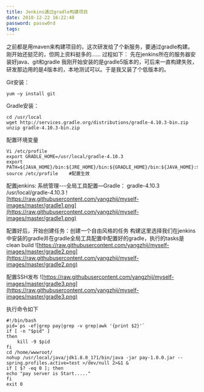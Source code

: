 ```yaml
---
title: Jenkins通过gradle构建项目
date: 2018-12-22 16:22:48
password: passw0rd
tags:
---
```


之前都是用maven来构建项目的，这次研发给了个新服务，要通过gradle构建。刚开始还挺茫的，但网上资料挺多的……
过程如下：
先在jenkins所在的服务器安装好java、git和gradle
我刚开始安装的是gradle5版本的，可后来一直构建失败，研发那边用的是4版本的，本地测试可以。于是我又装了个低版本的。


Git安装：
```
yum –y install git
```
Gradle安装：
```
cd /usr/local
wget http://services.gradle.org/distributions/gradle-4.10.3-bin.zip 
unzip gradle-4.10.3-bin.zip
```
配置环境变量
```
Vi /etc/profile
export GRADLE_HOME=/usr/local/gradle-4.10.3
export PATH=${JAVA_HOME}/bin:${JRE_HOME}/bin:${GRADLE_HOME}/bin:${JAVA_HOME}:${PATH}
source /etc/profile    #配置生效
```
配置jenkins:
系统管理---全局工具配置—Gradle：
gradle-4.10.3
/usr/local/gradle-4.10.3
![https://raw.githubusercontent.com/yangzhij/myself-images/master/gradle1.png](https://raw.githubusercontent.com/yangzhij/myself-images/master/gradle1.png)

配置好后，开始创建任务：创建一个自由风格的任务
构建这里选择我们在jenkins中安装的gradle并在gradle全局工具配置中配置好的gradle，执行的tasks是clean build
![https://raw.githubusercontent.com/yangzhij/myself-images/master/gradle2.png](https://raw.githubusercontent.com/yangzhij/myself-images/master/gradle2.png)

配置SSH发布
![https://raw.githubusercontent.com/yangzhij/myself-images/master/gradle3.png](https://raw.githubusercontent.com/yangzhij/myself-images/master/gradle3.png)

执行命令如下
```
#!/bin/bash
pid=`ps -ef|grep pay|grep -v grep|awk '{print $2}'`
if [ -n "$pid" ]
then
    kill -9 $pid
fi
cd /home/wwwroot/
nohup /usr/local/java/jdk1.8.0_171/bin/java -jar pay-1.0.0.jar --spring.profiles.active=test >/dev/null 2>&1 &
if [ $? -eq 0 ]; then 
echo "pay server is Start....." 
fi 
exit 0

```
